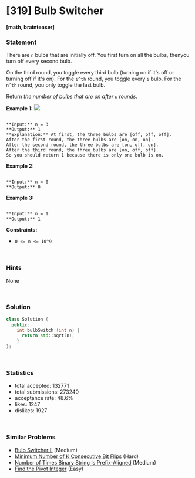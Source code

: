 # [319] Bulb Switcher

**[math, brainteaser]**

### Statement

There are `n` bulbs that are initially off. You first turn on all the bulbs, thenyou turn off every second bulb.

On the third round, you toggle every third bulb (turning on if it's off or turning off if it's on). For the `i^th` round, you toggle every `i` bulb. For the `n^th` round, you only toggle the last bulb.

Return *the number of bulbs that are on after `n` rounds*.


**Example 1:**
![](https://assets.leetcode.com/uploads/2020/11/05/bulb.jpg)

```

**Input:** n = 3
**Output:** 1
**Explanation:** At first, the three bulbs are [off, off, off].
After the first round, the three bulbs are [on, on, on].
After the second round, the three bulbs are [on, off, on].
After the third round, the three bulbs are [on, off, off]. 
So you should return 1 because there is only one bulb is on.
```

**Example 2:**

```

**Input:** n = 0
**Output:** 0

```

**Example 3:**

```

**Input:** n = 1
**Output:** 1

```

**Constraints:**
* `0 <= n <= 10^9`


<br />

### Hints

None

<br />

### Solution

```cpp
class Solution {
  public:
    int bulbSwitch (int n) {
      return std::sqrt(n);
    }
};
```

<br />

### Statistics

- total accepted: 132771
- total submissions: 273240
- acceptance rate: 48.6%
- likes: 1247
- dislikes: 1927

<br />

### Similar Problems

- [Bulb Switcher II](https://leetcode.com/problems/bulb-switcher-ii) (Medium)
- [Minimum Number of K Consecutive Bit Flips](https://leetcode.com/problems/minimum-number-of-k-consecutive-bit-flips) (Hard)
- [Number of Times Binary String Is Prefix-Aligned](https://leetcode.com/problems/number-of-times-binary-string-is-prefix-aligned) (Medium)
- [Find the Pivot Integer](https://leetcode.com/problems/find-the-pivot-integer) (Easy)
